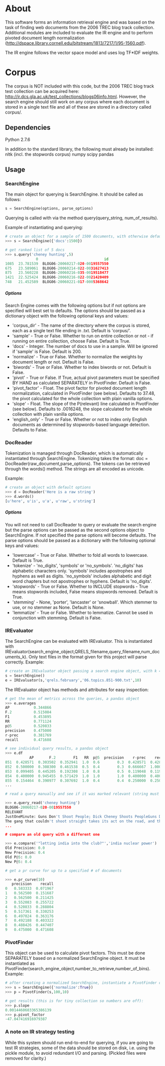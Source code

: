 # About

This software forms an information retrieval engine and was based on the task of finding web documents from the 2006 TREC blog track collection. Additional modules are included to evaluate the IR engine and to perform pivoted document length normalization (http://dspace.library.cornell.edu/bitstream/1813/7217/1/95-1560.pdf).

The IR engine follows the vector space model and uses log TF*IDF weights.

# Corpus

The corpus is NOT included with this code, but the 2006 TREC blog track test collection can be acquired here: http://ir.dcs.gla.ac.uk/test_collections/blogs06info.html. However, the search engine should still work on any corpus where each document is stored in a single text file and all of these are stored in a directory called corpus/.

## Dependencies

Python 2.7.6

In addition to the standard library, the following must already be installed:
nltk (incl. the stopwords corpus)
numpy
scipy
pandas

## Usage

### SearchEngine

The main object for querying is SearchEngine. It should be called as follows:

```python
s = SearchEngine(options, parse_options)
```

Querying is called with via the method query(query_string, num_of_results).

Example of instantiating and querying:

```python
# create an object for a sample of 1500 documents, with otherwise default options and default parse options
>>> s = SearchEngine({'docs':1500}) 

# get ranked list of 5 docs	
>>> s.query('cheney hunting',5)	 
              0                              id
1085  23.781539  BLOG06-20060217-020-0019557550
675   23.589061  BLOG06-20060214-022-0031627413
875   23.560228  BLOG06-20060216-035-0019518477
1421  22.525424  BLOG06-20060216-022-0021420409
748   21.452589  BLOG06-20060221-017-0005368642
```

##### Options

Search Engine comes with the following options but if not options are specified will best set to defaults. The options should be passed as a dictionary object with the following optional keys and values:

* 'corpus_dir' - The name of the directory where the corpus is stored, each as a single text file ending in .txt. Default is 'corpus/'.
* 'sample' - True or False. Whether to run on entire collection or not - if running on entire collection, choose False. Default is True.
* 'docs' - Integer. The number of docs to use in a sample. Will be ignored if 'sample' is False. Default is 200.
* 'normalize' - True or False. Whether to normalize the weights by document length or not. Default is False.
* 'biwords' - True or False. Whether to index biwords or not. Default is False.
* 'pivot' - True or False. If True, actual pivot parameters must be specified BY HAND as calculated SEPARATELY in PivotFinder. Default is False.
* 'pivot_factor' - Float. The pivot factor for pivoted document length normalization, calculated in PivotFinder (see below). Defaults to 37.48, the pivot calculated for the whole collection with plain vanilla options.
* 'slope' - Float. The slope of the P(relevant) line calculated in PivotFinder (see below). Defaults to .0016248, the slope calculated for the whole collection with plain vanilla options.
* 'english_only' - True or False. Whether or not to index only English documents as determined by stopwords-based language detection. Defaults to False.

### DocReader

Tokenization is managed through DocReader, which is automatically instantiated through SearchEngine. Tokenizing takes the format: doc = DocReader(raw_document,parse_options). The tokens can be retrieved through the words() method. The strings are all encoded as unicode. 

Example:

```python
# create an object with default options
>>> d = DocReader('Here is a raw string') 
>>> d.words()
[u'here', u'is', u'a', u'raw', u'string']
```

##### Options

You will not need to call DocReader to query or evaluate the search engine but the parse options can be passed as the second options object to SearchEngine. If not specified the parse options will become defaults. The parse options should be passed as a dictionary with the following optional keys and values:

* 'lowercase' - True or False. Whether to fold all words to lowercase. Default is True.
* 'tokenize' - 'no_digits', 'symbols' or 'no_symbols'. 'no_digits' has alphabetic characters only. 'symbols' includes apostrophes and hyphens as well as digits. 'no_symbols' includes alphabetic and digit word chapters but not apostrophes or hyphens. Default is 'no_digits'.
* 'stopwords' - True or False. Whether to INCLUDE stopwords - True means stopwords included, False means stopwords removed. Default is True.
* 'stemming' - None, 'porter', 'lancaster' or 'snowball'. Which stemmer to use, or no stemmer as None. Default is None.
* 'lemmatize' - True or False. Whether to lemmatize. Cannot be used in conjunction with stemming. Default is False.

### IREvaluator

The SearchEngine can be evaluated with IREvaluator. This is instantiated with IREvaluator(search_engine_object,QRELS_filename,query_filename,num_documents_k). Only text files in the format given for this project will parse correctly. Example:

```python
# create an IREvaluator object passing a search engine object, with k = 10
s = SearchEngine()
e = IREvaluator(s,'qrels.february','06.topics.851-900.txt',10)
```

The IREvaluator object has methods and attributes for easy inspection:

```python
# get the mean of metrics across the queries, a pandas object
>>> e.averages
AP           0.344866
F.2          0.515084
F1           0.453895
RR           0.771124
p@5          0.520833
precision    0.475000
r-prec       0.381769
recall       0.471608

# see individual query results, a pandas object
>>> e.df
           AP       F.2        F1   RR  p@5  precision    r-prec    recall
851  0.428571  0.303502  0.352941  1.0  0.6        0.3  0.428571  0.428571
852  0.500000  0.308300  0.461538  0.5  0.4        0.3  0.666667  1.000000
853  0.099405  0.445205  0.192308  1.0  0.8        0.5  0.119048  0.119048
854  0.400000  0.945455  0.571429  1.0  1.0        1.0  0.400000  0.400000
855  0.154464  0.390977  0.307692  1.0  0.4        0.4  0.250000  0.250000
...

# read a query manually and see if it was marked relevant (string must match that in the topic file exactly including random whitespace characters)

>>> e.query_read('cheney hunting')
BLOG06-20060217-020-0019557550
RELEVANT
JustOneMinute: Guns Don't Shoot People; Dick Cheney Shoots PeopleGuns Don't Shoot People; Dick Cheney Shoots People
The gang that couldn't shoot straight takes its act on the road, and the most dangerous man in Washington DC shows he is also the most dangerous man in South Texas :
...

# compare an old query with a different one

>>> e.compare('"letting india into the club?"','india nuclear power')
Old Precision: 0.0
New Precision: 0.4
Old P@5: 0.0
New P@5: 0.4

# get a pr curve for up to a specified # of documents

>>> e.pr_curve(10)
   precision    recall
0   0.583333  0.071967
1   0.562500  0.151687
2   0.562500  0.211425
3   0.552083  0.255722
4   0.520833  0.288804
5   0.517361  0.330253
6   0.497024  0.363176
7   0.492188  0.403322
8   0.488426  0.447407
9   0.475000  0.471608
```

### PivotFinder

This object can be used to calculate pivot factors. This must be done SEPARATELY based on a normalized SearchEngine object. It must be instantiated as PivotFinder(search_engine_object,number_to_retrieve,number_of_bins). Example:

```python
# after creating a normalized SearchEngine, instantiate a PivotFinder object requiring 100 docs to be retrieved, doc lengths go into 10 bins of equal length
>>> s = SearchEngine({'normalize':True})
>>> p = PivotFinder(s,100,10)

# get results (this is for tiny collection so numbers are off):
>>> p.slope
0.0014460603365386139
>>> p.pivot_factor
-47.047416916979387 
```

### A note on IR strategy testing

While this system should run end-to-end for querying, if you are going to test IR strategies, some of the data should be stored on disk, i.e. using the pickle module, to avoid redundant I/O and parsing. (Pickled files were removed for clarity.)